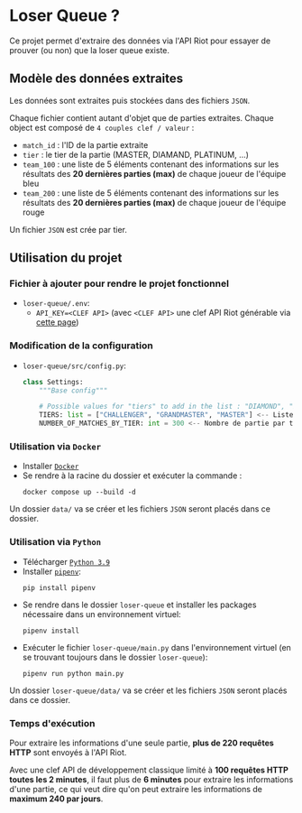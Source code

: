 # Loser Queue ?

Ce projet permet d'extraire des données via l'API Riot pour essayer de prouver (ou non) que la loser queue existe.

## Modèle des données extraites
Les données sont extraites puis stockées dans des fichiers `JSON`.

Chaque fichier contient autant d'objet que de parties extraites. Chaque object est composé de `4 couples clef / valeur` :
- `match_id` : l'ID de la partie extraite
- `tier` : le tier de la partie (MASTER, DIAMAND, PLATINUM, ...)
- `team_100` : une liste de 5 éléments contenant des informations sur les résultats des **20 dernières parties (max)** de chaque joueur de l'équipe bleu
- `team_200` : une liste de 5 éléments contenant des informations sur les résultats des **20 dernières parties (max)** de chaque joueur de l'équipe rouge

Un fichier `JSON` est crée par tier.

## Utilisation du projet

### Fichier à ajouter pour rendre le projet fonctionnel

- `loser-queue/.env`:
    - `API_KEY=<CLEF API>` (avec `<CLEF API>` une clef API Riot générable via [cette page](https://developer.riotgames.com/))

### Modification de la configuration

- `loser-queue/src/config.py`:
    ````python
    class Settings:
        """Base config"""

        # Possible values for "tiers" to add in the list : "DIAMOND", "PLATINUM", "GOLD", "SILVER", "BRONZE", "IRON"
        TIERS: list = ["CHALLENGER", "GRANDMASTER", "MASTER"] <-- Liste des tiers dont les parties vont extraites
        NUMBER_OF_MATCHES_BY_TIER: int = 300 <-- Nombre de partie par tier extraites
    ````

### Utilisation via `Docker`
- Installer [`Docker`](https://docs.docker.com/engine/install/)
- Se rendre à la racine du dossier et exécuter la commande :
    ````
    docker compose up --build -d
    ````
Un dossier `data/` va se créer et les fichiers `JSON` seront placés dans ce dossier.

### Utilisation via `Python`
- Télécharger [`Python 3.9`](https://www.python.org/downloads/)
- Installer [`pipenv`](https://pypi.org/project/pipenv/):
    ````
    pip install pipenv
    ````
- Se rendre dans le dossier `loser-queue` et installer les packages nécessaire dans un environnement virtuel:
    ````
    pipenv install
    ````
- Exécuter le fichier `loser-queue/main.py` dans l'environnement virtuel (en se trouvant toujours dans le dossier `loser-queue`):
    ````
    pipenv run python main.py
    ````
Un dossier `loser-queue/data/` va se créer et les fichiers `JSON` seront placés dans ce dossier.

### Temps d'exécution
Pour extraire les informations d'une seule partie, **plus de 220 requêtes HTTP** sont envoyés à l'API Riot.

Avec une clef API de développement classique limité à **100 requêtes HTTP toutes les 2 minutes**, il faut plus de **6 minutes** pour extraire les informations d'une partie, ce qui veut dire qu'on peut extraire les informations de **maximum 240 par jours**.

